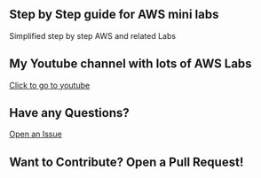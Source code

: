 ## Step by Step guide for AWS mini labs

Simplified step by step AWS and related Labs

## My Youtube channel with lots of AWS Labs
[Click to go to youtube](https://www.youtube.com/c/sauravsharmacloud)

## Have any Questions?
[Open an Issue](https://github.com/ravsau/aws-labs/issues/new)

## Want to Contribute? Open a Pull Request!
